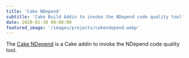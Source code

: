 ```yaml
---
title: 'Cake NDepend'
subtitle: 'Cake Build Addin to invoke the NDepend code quality tool'
date: 2020-01-30 00:00:00
featured_image: '/images/projects/cakendepend.webp'
---
```


The [Cake NDepend](https://github.com/cake-contrib/cake-ndepend) is a Cake addin to invoke the NDepend code quality tool.